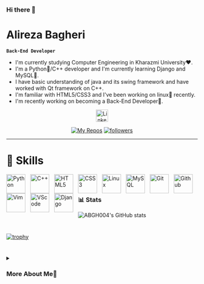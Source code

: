 ### Hi there 👋

# Alireza Bagheri
**`Back-End Developer`**

- I'm currently studying Computer Engineering in Kharazmi University❤️.
- I'm a Python🐍/C++ developer and I'm currently learning Django and MySQL🐬.
- I have basic understanding of java and its swing framework and have worked with Qt framework on C++.
- I'm familiar with HTML5/CSS3 and I've been working on linux🐧 recently.
- I'm recently working on becoming a Back-End Developer💪.

<p align="center">
  <a href="https://www.linkedin.com/in/alireza-bagheri-b52439298/"><img width="32px" alt="LinkedIn" title="LinkedIn" src="https://i.imgur.com/yRpa1dQ.png"/></a>
</p>

<p align="center">
  <a href="https://github.com/ABGH004?tab=repositories">
    <img alt="My Repos" title="My repositories" src="https://custom-icon-badges.demolab.com/badge/-My%20Repos-blue?style=for-the-badge&logoColor=white&logo=repo"/></a>
  <a href="https://github.com/ABGH004?tab=followers">
    <img alt="followers" title="Follow me on Github" src="https://custom-icon-badges.demolab.com/github/followers/ABGH004?color=236ad3&labelColor=1155ba&style=for-the-badge&logo=person-add&label=Follow&logoColor=white"/></a>
</p>

___

# 💪 Skills
<img align="left" alt="Python" width="50px" style="padding-right:10px;" src="https://cdn.jsdelivr.net/gh/devicons/devicon/icons/python/python-original.svg"/>
<img align="left" alt="C++" width="50px" style="padding-right:10px;" src="https://cdn.jsdelivr.net/gh/devicons/devicon/icons/cplusplus/cplusplus-original.svg"/>
<img align="left" alt="HTML5" width="50px" style="padding-right:10px;" src="https://cdn.jsdelivr.net/gh/devicons/devicon/icons/html5/html5-original.svg" />
<img align="left" alt="CSS3" width="50px" style="padding-right:10px;" src="https://cdn.jsdelivr.net/gh/devicons/devicon/icons/css3/css3-original.svg" />
<img align="left" alt="Linux" width="50px" style="padding-right:10px;" src="https://cdn.jsdelivr.net/gh/devicons/devicon/icons/linux/linux-original.svg" />
<img align="left" alt="MySQL" width="50px" style="padding-right:10px;" src="https://cdn.jsdelivr.net/gh/devicons/devicon/icons/mysql/mysql-original.svg" />
<img align="left" alt="Git" width="50px" style="padding-right:10px;" src="https://cdn.jsdelivr.net/gh/devicons/devicon/icons/git/git-original.svg" />
<img align="left" alt="Github" width="50px" style="padding-right:10px;" src="https://cdn.jsdelivr.net/gh/devicons/devicon/icons/github/github-original.svg" />
<img align="left" alt="Vim" width="50px" style="padding-right:10px;" src="https://cdn.jsdelivr.net/gh/devicons/devicon/icons/vim/vim-original.svg" />
<img align="left" alt="VScode" width="50px" style="padding-right:10px;" src="https://cdn.jsdelivr.net/gh/devicons/devicon/icons/vscode/vscode-original.svg" />
<img align="left" alt="Django" width="50px" style="padding-right:10px;" src="https://cdn.jsdelivr.net/gh/devicons/devicon/icons/django/django-plain.svg" />
<br>

#

### 📊 Stats

![ABGH004's GitHub stats](https://github-readme-stats.vercel.app/api?username=ABGH004&show_icons=true&theme=transparent)

#

[![trophy](https://github-profile-trophy.vercel.app/?username=ABGH004&theme=onedark)](https://github.com/ryo-ma/github-profile-trophy)

#

<details>
  <summary><h3>More About Me👨</h3></summary>
  When I was 14 years old I started learning C# for a short period of time. 
  I was influenced by game industry and wanted to become a game developer.
  But then I changed my direction and started learning Python. 
  In early years of entering this new digital world I had a really slow pace of learning and I was just experimenting different things to find my true interests.
  I learned basics in turtle and pygame frameworks. Then I started learning HTML/CSS.
  After attending to university I started to learn C++/Qt and a little bit of java/swing for my university courses and learned basics of linux, vim, git and github by myself.
  I'm currently learning MySQL along with Django framework. I want to become a Back-End Developer but I'm also passionate to learn AI and machine learning.
</details>


<!--
**ABGH004/ABGH004** is a ✨ _special_ ✨ repository because its `README.md` (this file) appears on your GitHub profile.

Here are some ideas to get you started:

- 🔭 I’m currently working on ...
- 🌱 I’m currently learning ...
- 👯 I’m looking to collaborate on ...
- 🤔 I’m looking for help with ...
- 💬 Ask me about ...
- 📫 How to reach me: ...
- 😄 Pronouns: ...
- ⚡ Fun fact: ...
-->
